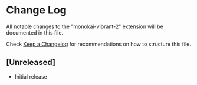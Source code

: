 # Change Log

All notable changes to the "monokai-vibrant-2" extension will be documented in this file.

Check [Keep a Changelog](http://keepachangelog.com/) for recommendations on how to structure this file.

## [Unreleased]

- Initial release
